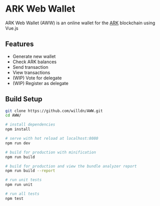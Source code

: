 # ARK Web Wallet

ARK Web Wallet (AWW) is an online wallet for the [ARK](https://ark.io) blockchain using Vue.js

## Features

- Generate new wallet
- Check ARK balances
- Send transaction
- View transactions
- (WIP) Vote for delegate
- (WIP) Register as delegate


## Build Setup

``` bash
git clone https://github.com/willdn/AWW.git
cd AWW/

# install dependencies
npm install

# serve with hot reload at localhost:8080
npm run dev

# build for production with minification
npm run build

# build for production and view the bundle analyzer report
npm run build --report

# run unit tests
npm run unit

# run all tests
npm test
```

